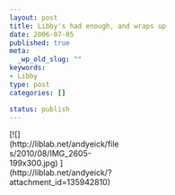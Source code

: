 ```yaml
--- 
layout: post
title: Libby's had enough, and wraps up
date: 2006-07-05
published: true
meta: 
  _wp_old_slug: ""
keywords: 
- Libby
type: post
categories: []

status: publish
---
```

<div class="wp-caption alignleft" style="width: 199px">[![](http://liblab.net/andyeick/files/2010/08/IMG_2605-199x300.jpg) ](http://liblab.net/andyeick/?attachment_id=135942810)



</div><br />
